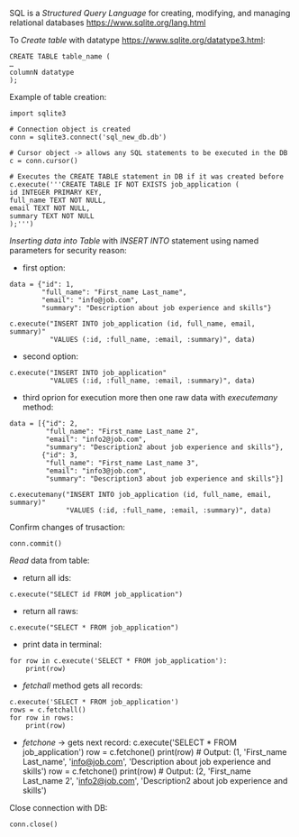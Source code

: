 SQL is a _Structured Query Language_ for creating, modifying, and managing relational databases https://www.sqlite.org/lang.html

To _Create table_ with datatype https://www.sqlite.org/datatype3.html:

```
CREATE TABLE table_name (
…
columnN datatype
);
```

Example of table creation:
```
import sqlite3

# Connection object is created
conn = sqlite3.connect('sql_new_db.db')

# Cursor object -> allows any SQL statements to be executed in the DB
c = conn.cursor()

# Executes the CREATE TABLE statement in DB if it was created before
c.execute('''CREATE TABLE IF NOT EXISTS job_application (
id INTEGER PRIMARY KEY,
full_name TEXT NOT NULL,
email TEXT NOT NULL,
summary TEXT NOT NULL
);''')
```

_Inserting data into Table_ with _INSERT INTO_ statement using named parameters for security reason:

* first option:

```
data = {"id": 1,
        "full_name": "First_name Last_name",
        "email": "info@job.com",
        "summary": "Description about job experience and skills"}

c.execute("INSERT INTO job_application (id, full_name, email, summary)"
          "VALUES (:id, :full_name, :email, :summary)", data)
```

* second option:

```
c.execute("INSERT INTO job_application"
          "VALUES (:id, :full_name, :email, :summary)", data)
```

* third oprion for execution more then one raw data with _executemany_ method:

```
data = [{"id": 2,
         "full_name": "First_name Last_name 2",
         "email": "info2@job.com",
         "summary": "Description2 about job experience and skills"},
        {"id": 3,
         "full_name": "First_name Last_name 3",
         "email": "info3@job.com",
         "summary": "Description3 about job experience and skills"}]

c.executemany("INSERT INTO job_application (id, full_name, email, summary)"
              "VALUES (:id, :full_name, :email, :summary)", data)
```

Confirm changes of trusaction:
```
conn.commit()
```

_Read_ data from table:

* return all ids:
```
c.execute("SELECT id FROM job_application")
```

* return all raws:
```
c.execute("SELECT * FROM job_application")
```

* print data in terminal:
```
for row in c.execute('SELECT * FROM job_application'):
    print(row)
```

* _fetchall_ method gets all records:
```
c.execute('SELECT * FROM job_application')
rows = c.fetchall()
for row in rows:
    print(row)
```

* _fetchone_ -> gets next record:
c.execute('SELECT * FROM job_application')
row = c.fetchone()
print(row)  # Output: (1, 'First_name Last_name', 'info@job.com', 'Description about job experience and skills')
row = c.fetchone()
print(row)  # Output: (2, 'First_name Last_name 2', 'info2@job.com', 'Description2 about job experience and skills')


Close connection with DB:
```
conn.close()
```


